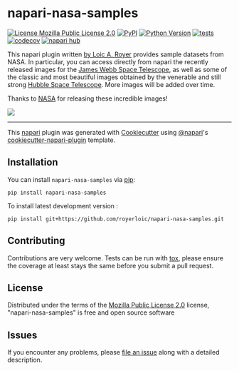# napari-nasa-samples

[![License Mozilla Public License 2.0](https://img.shields.io/pypi/l/napari-nasa-samples.svg?color=green)](https://github.com/royerlab/napari-nasa-samples/raw/main/LICENSE)
[![PyPI](https://img.shields.io/pypi/v/napari-nasa-samples.svg?color=green)](https://pypi.org/project/napari-nasa-samples)
[![Python Version](https://img.shields.io/pypi/pyversions/napari-nasa-samples.svg?color=green)](https://python.org)
[![tests](https://github.com/royerloic/napari-nasa-samples/workflows/tests/badge.svg)](https://github.com/royerlab/napari-nasa-samples/actions)
[![codecov](https://codecov.io/gh/royerloic/napari-nasa-samples/branch/main/graph/badge.svg)](https://codecov.io/gh/royerlab/napari-nasa-samples)
[![napari hub](https://img.shields.io/endpoint?url=https://api.napari-hub.org/shields/napari-nasa-samples)](https://napari-hub.org/plugins/napari-nasa-samples)

This napari plugin written [by Loic A. Royer](https://twitter.com/loicaroyer) provides sample datasets from NASA.
In particular, you can access directly from napari the recently released images for the [James Webb Space Telescope](https://webb.nasa.gov/), as well as
some of the classic and most beautiful images obtained by the venerable and still strong [Hubble Space Telescope](https://hubblesite.org/). 
More images will be added over time.

Thanks to [NASA](https://www.nasa.gov/) for releasing these incredible images!

![](https://github.com/royerloic/napari-nasa-samples/raw/main/docs/images/teaser.gif)

----------------------------------

This [napari] plugin was generated with [Cookiecutter] using [@napari]'s [cookiecutter-napari-plugin] template.

<!--
Don't miss the full getting started guide to set up your new package:
https://github.com/napari/cookiecutter-napari-plugin#getting-started

and review the napari docs for plugin developers:
https://napari.org/plugins/index.html
-->

## Installation

You can install `napari-nasa-samples` via [pip]:

    pip install napari-nasa-samples



To install latest development version :

    pip install git+https://github.com/royerloic/napari-nasa-samples.git


## Contributing

Contributions are very welcome. Tests can be run with [tox], please ensure
the coverage at least stays the same before you submit a pull request.

## License

Distributed under the terms of the [Mozilla Public License 2.0] license,
"napari-nasa-samples" is free and open source software

## Issues

If you encounter any problems, please [file an issue] along with a detailed description.

[napari]: https://github.com/napari/napari
[Cookiecutter]: https://github.com/audreyr/cookiecutter
[@napari]: https://github.com/napari
[MIT]: http://opensource.org/licenses/MIT
[BSD-3]: http://opensource.org/licenses/BSD-3-Clause
[GNU GPL v3.0]: http://www.gnu.org/licenses/gpl-3.0.txt
[GNU LGPL v3.0]: http://www.gnu.org/licenses/lgpl-3.0.txt
[Apache Software License 2.0]: http://www.apache.org/licenses/LICENSE-2.0
[Mozilla Public License 2.0]: https://www.mozilla.org/media/MPL/2.0/index.txt
[cookiecutter-napari-plugin]: https://github.com/napari/cookiecutter-napari-plugin

[file an issue]: https://github.com/royerlab/napari-nasa-samples/issues

[napari]: https://github.com/napari/napari
[tox]: https://tox.readthedocs.io/en/latest/
[pip]: https://pypi.org/project/pip/
[PyPI]: https://pypi.org/
